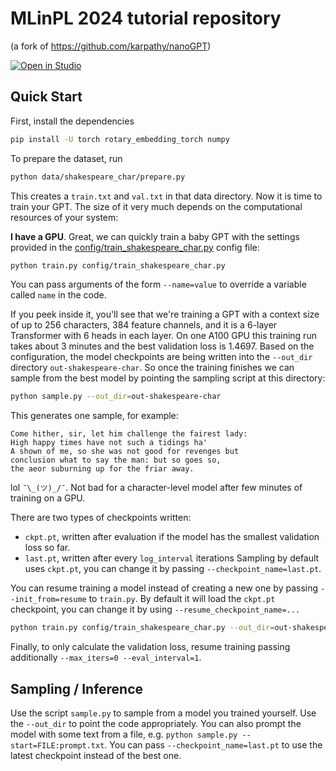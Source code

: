 # MLinPL 2024 tutorial repository

(a fork of https://github.com/karpathy/nanoGPT)


<a target="_blank" href="https://lightning.ai/new?repo_url=https%3A%2F%2Fgithub.com%2Fjanchorowski%2Fmlinpl2024tutorial">
  <img src="https://pl-bolts-doc-images.s3.us-east-2.amazonaws.com/app-2/studio-badge.svg" alt="Open in Studio" />
</a>

## Quick Start

First, install the dependencies
```sh
pip install -U torch rotary_embedding_torch numpy
```

To prepare the dataset, run
```sh
python data/shakespeare_char/prepare.py
```

This creates a `train.txt` and `val.txt` in that data directory. Now it is time to train your GPT. The size of it very much depends on the computational resources of your system:

**I have a GPU**. Great, we can quickly train a baby GPT with the settings provided in the [config/train_shakespeare_char.py](config/train_shakespeare_char.py) config file:

```sh
python train.py config/train_shakespeare_char.py
```

You can pass arguments of the form `--name=value` to override a variable called `name` in the code.

If you peek inside it, you'll see that we're training a GPT with a context size of up to 256 characters, 384 feature channels, and it is a 6-layer Transformer with 6 heads in each layer. On one A100 GPU this training run takes about 3 minutes and the best validation loss is 1.4697. Based on the configuration, the model checkpoints are being written into the `--out_dir` directory `out-shakespeare-char`. So once the training finishes we can sample from the best model by pointing the sampling script at this directory:

```sh
python sample.py --out_dir=out-shakespeare-char
```

This generates one sample, for example:

```
Come hither, sir, let him challenge the fairest lady:
High happy times have not such a tidings ha'
A shown of me, so she was not good for revenges but
conclusion what to say the man: but so goes so,
the aeor suburning up for the friar away.
```

lol  `¯\_(ツ)_/¯`. Not bad for a character-level model after few minutes of training on a GPU.

There are two types of checkpoints written:
- `ckpt.pt`, written after evaluation if the model has the smallest validation loss so far.
- `last.pt`, written after every `log_interval` iterations
Sampling by default uses `ckpt.pt`, you can change it by passing `--checkpoint_name=last.pt`.

You can resume training a model instead of creating a new one by passing `--init_from=resume` to `train.py`.
By default it will load the `ckpt.pt` checkpoint, you can change it by using `--resume_checkpoint_name=...`
```sh
python train.py config/train_shakespeare_char.py --out_dir=out-shakespeare-char --init_from=resume --resume_checkpoint_name=ckpt.pt
```

Finally, to only calculate the validation loss, resume training passing additionally `--max_iters=0 --eval_interval=1`.

## Sampling / Inference

Use the script `sample.py` to sample from a model you trained yourself. Use the `--out_dir` to point the code appropriately. You can also prompt the model with some text from a file, e.g. ```python sample.py --start=FILE:prompt.txt```. You can pass `--checkpoint_name=last.pt` to use the latest checkpoint instead of the best one.

